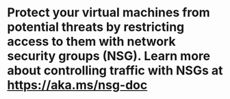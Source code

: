 # Protect your virtual machines from potential threats by restricting access to them with network security groups (NSG). Learn more about controlling traffic with NSGs at https://aka.ms/nsg-doc
